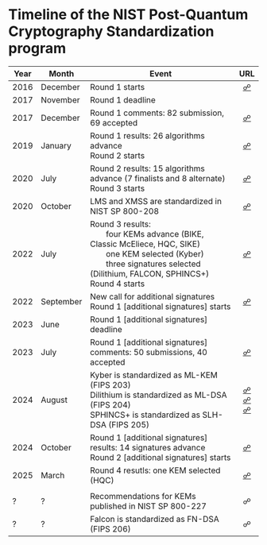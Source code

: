# Timeline of the NIST Post-Quantum Cryptography Standardization program

| Year  | Month     | Event                                                                                             | URL   |
| --    | --        | --                                                                                                | :--:    |
| 2016  | December  | Round 1 starts                                                                               | [☍](https://csrc.nist.gov/news/2016/public-key-post-quantum-cryptographic-algorithms)    |    |
| 2017  | November  | Round 1 deadline                                                                                  |     | 
| 2017  | December  | Round 1 comments: 82 submission, 69 accepted                                                      | [☍](https://csrc.nist.gov/Projects/post-quantum-cryptography/post-quantum-cryptography-standardization/round-1-submissions)    |
| 2019  | January   | Round 1 results: 26 algorithms advance <br> Round 2 starts                                        | [☍](https://csrc.nist.gov/news/2019/pqc-standardization-process-2nd-round-candidates)    |
| 2020  | July      | Round 2 results: 15 algorithms advance (7 finalists and 8 alternate) <br> Round 3 starts          | [☍](https://csrc.nist.gov/News/2020/pqc-third-round-candidate-announcement)    |
| 2020  | October   | LMS and XMSS are standardized in NIST SP 800-208                                                  | [☍](https://csrc.nist.gov/pubs/sp/800/208/final)    |
| 2022  | July      | Round 3 results: <br>  four KEMs advance (BIKE, Classic McEliece, HQC, SIKE) <br>  one KEM selected (Kyber) <br>  three signatures selected (Dilithium, FALCON, SPHINCS+) <br> Round 4 starts                                                                                                | [☍](https://csrc.nist.gov/News/2022/pqc-candidates-to-be-standardized-and-round-4)    |
| 2022  | September | New call for additional signatures <br> Round 1 [additional signatures] starts                                                               | [☍](https://csrc.nist.gov/News/2022/request-additional-pqc-digital-signature-schemes)    |
| 2023  | June      | Round 1 [additional signatures] deadline                                                       |     |
| 2023  | July      | Round 1 [additional signatures] comments: 50 submissions, 40 accepted                            | [☍](https://csrc.nist.gov/News/2023/additional-pqc-digital-signature-candidates)    |
| 2024  | August    | Kyber is standardized as ML-KEM (FIPS 203) <br> Dilithium is standardized as ML-DSA (FIPS 204) <br> SPHINCS+ is standardized as SLH-DSA (FIPS 205)                                                                                                 | [☍](https://csrc.nist.gov/pubs/fips/203/final) <br> [☍](https://csrc.nist.gov/pubs/fips/204/final) <br> [☍](https://csrc.nist.gov/pubs/fips/205/final)    |
| 2024  | October   | Round 1 [additional signatures] results: 14 signatures advance <br> Round 2 [additional signatures] starts                                                                                                 | [☍](https://csrc.nist.gov/news/2024/pqc-digital-signature-second-round-announcement)    |
| 2025  | March     | Round 4 resutls: one KEM selected (HQC)                                                           | [☍](https://csrc.nist.gov/pubs/ir/8545/final)    |
|       |           |                                                                                                   |     |
| ?     | ?         | Recommendations for KEMs published in NIST SP 800-227                                             | ☍    |
| ?     | ?         | Falcon is standardized as FN-DSA (FIPS 206)                                                       | ☍    |


<!-- https://csrc.nist.gov/pubs/fips/186-5/final -->
<!-- https://csrc.nist.gov/Projects/cryptographic-standards-and-guidelines -->
<!-- https://csrc.nist.gov/projects/threshold-cryptography -->
<!-- https://csrc.nist.gov/pubs/fips/202/final -->
<!-- https://csrc.nist.gov/pubs/sp/800/185/final -->